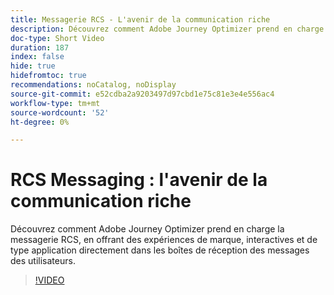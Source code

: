 ```yaml
---
title: Messagerie RCS - L'avenir de la communication riche
description: Découvrez comment Adobe Journey Optimizer prend en charge la messagerie RCS, en offrant des expériences de marque, interactives et de type application directement dans les boîtes de réception des messages des utilisateurs.
doc-type: Short Video
duration: 187
index: false
hide: true
hidefromtoc: true
recommendations: noCatalog, noDisplay
source-git-commit: e52cdba2a9203497d97cbd1e75c81e3e4e556ac4
workflow-type: tm+mt
source-wordcount: '52'
ht-degree: 0%

---
```



# RCS Messaging : l&#39;avenir de la communication riche

Découvrez comment Adobe Journey Optimizer prend en charge la messagerie RCS, en offrant des expériences de marque, interactives et de type application directement dans les boîtes de réception des messages des utilisateurs.

<!-- 72_S520_3442520_186_rcs-messaging-the-future-of-rich-communication -->
>[!VIDEO](https://video.tv.adobe.com/v/3460366/?learn=on&enablevpops=true&captions=fre_fr)
